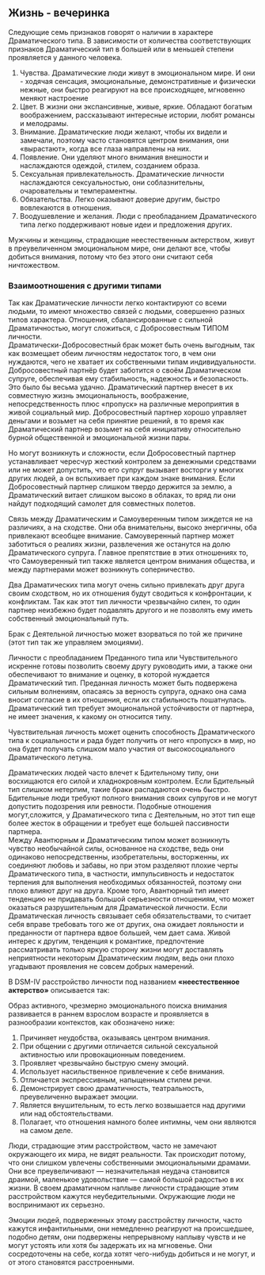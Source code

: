 ## Жизнь - вечеринка

Следующие семь признаков говорят о наличии в характере Драматического типа. В зависимости от количества соответствующих признаков Драматический тип в большей или в меньшей степени проявляется у данного человека.

1. Чувства. Драматические люди живут в эмоциональном мире. И они - ходячая сенсация, эмоциональные, демонстративные и физически нежные, они быстро реагируют на все происходящее, мгновенно меняют настроение
2. Цвет. В жизни они экспансивные, живые, яркие. Обладают богатым воображением, рассказывают интересные истории, любят романсы и мелодрамы.
3. Внимание. Драматические люди желают, чтобы их видели и замечали, поэтому часто становятся центром внимания, они «вырастают», когда все глаза направлены на них.
4. Появление. Они уделяют много внимания внешности и наслаждаются одеждой, стилем, созданием образа.
5. Сексуальная привлекательность. Драматические личности наслаждаются сексуальностью, они соблазнительны, очаровательны и темпераментны.
6. Обязательства. Легко оказывают доверие другим, быстро вовлекаются в отношения.
7. Воодушевление и желания. Люди с преобладанием Драматического типа легко поддерживают новые идеи и предложения других.

Мужчины и женщины, страдающие неестественным актерством, живут в преувеличенном эмоциональном мире, они делают все, чтобы добиться внимания, потому что без этого они считают себя ничтожеством.

### Взаимоотношения с другими типами

Так как Драматические личности легко контактируют со всеми людьми, то имеют множество связей с людьми, совершенно разных типов характера. Отношения, сбалансированные с сильной Драматичностью, могут сложиться, с Добросовестным TИПОМ личности.  
Драматически-Добросовестный брак может быть очень выгодным, так как возмещает обеим личностям недостаток того, в чем они нуждаются, чего не хватает их собственными
типам индивидуальности. Добросовестный партнёр будет заботится о своём Драматическом супруге, обеспечивая ему стабильность, надежность и безопасность. Это было бы весьма удачно. Драматический партнер внесет в их совместную жизнь эмоциональность, воображение, непосредственность плюс «пропуск» на различные мероприятия в живой социальный мир. Добросовестный партнер хорошо управляет деньгами и возьмет на себя принятие решений, в то время как Драматический партнер возьмет на себя инициативу относительно бурной общественной и эмоциональной жизни пары.

Но могут возникнуть и сложности, если Добросовестный партнер устанавливает чересчур жесткий контролем за денежными средствами или не может допустить, что его супруг вызывает восторги у многих других людей, а он вспыхивает при каждом знаке внимания. Если Добросовестный партнер слишком твердо держится за землю, а Драматический витает слишком высоко в облаках, то вряд ли они найдут подходящий самолет для совместных полетов.

Связь между Драматическим и Самоуверенным типом зиждется не на различиях, а на сходстве. Они оба внимательны, высоко энергичны, оба привлекают всеобщее внимание. Самоуверенный партнер может заботиться о реалиях жизни, развлечения же останутся на долю Драматического супруга. Главное препятствие в этих отношениях то, что Самоуверенный тип также является центром внимания общества, и между партнерами может возникнуть соперничество.

Два Драматических типа могут очень сильно привлекать друг друга своим сходством, но их отношения будут сводиться к конфронтации, к конфликтам. Так как этот тип личности чрезвычайно силен, то один партнер неизбежно будет подавлять другого и не позволять ему иметь собственный эмоциональный путь.

Брак с Деятельной личностью может взорваться по той же причине (этот тип так же управляем эмоциями).

Личности с преобладанием Преданного типа или Чувствительного искренне готовы позволить своему другу руководить ими, а также они обеспечивают то внимание и оценку, в которой нуждается Драматический тип. Преданная личность может быть подвержена сильным волнениям, опасаясь за верность супруга, однако она сама вносит согласие в их отношения, если их стабильность пошатнулась. Драматический тип требует эмоциональной устойчивости от партнера, не имеет значения, к какому он относится типу.

Чувствительная личность может оценить способность Драматического типа к социальности и рада будет получить от него «пропуск» в мир, но она будет получать слишком мало участия от высокосоциального Драматического летуна.

Драматических людей часто влечет к Бдительному типу, они восхищаются его силой и хладнокровным контролем. Если Бдительный тип слишком нетерпим, такие браки распадаются очень быстро. Бдительные люди требуют полного внимания своих супругов и не могут допустить подозрения или ревности. Подобные отношения могут,сложится, у Драматического типа с Деятельным, но этот тип еще более жесток в обращении и требует еще большей пассивности партнера.  
Между Авантюрным и Драматическим типом может возникнуть чувство необычайной силы, основанное на сходстве, ведь они одинаково непосредственны, изобретательны, восторженны, их соединяют любовь и забавы, но при этом разделяют плохие черты Драматического типа, в частности, импульсивность и недостаток терпения для выполнения необходимых обязанностей, поэтому они плохо влияют друг на друга. Кроме того, Авантюрный тип имеет тенденцию не придавать большой серьезности отношениям, что может оказаться разрушительным для Драматической личности. Если Драматическая личность связывает себя обязательствами, то считает себя вправе требовать того же от других, она ожидает лояльности и преданности от партнера вдвое большей, чем дает сама. Живой интерес к другим, тенденция к романтике, предпочтение рассматривать только яркую сторону жизни могут доставлять неприятности некоторым Драматическим людям, ведь они плохо угадывают проявления не совсем добрых намерений.

В DSM-IV расстройство личности под названием **«неестественное актерство»** описывается так:

Образ активного, чрезмерно эмоционального поиска внимания развивается в раннем взрослом возрасте и проявляется в разнообразии контекстов, как обозначено ниже:

1. Причиняет неудобства, оказываясь центром внимания.
2. При общении с другими отличается сильной сексуальной активностью или провокационным поведением.
3. Проявляет чрезвычайно быструю смену эмоций.
4. Использует насильственное привлечение к себе внимания.
5. Отличается экспрессивным, напыщенным стилем речи.
6. Демонстрирует свою драматичность, театральность, преувеличенно выражает эмоции.
7. Является внушительным, то есть легко возвышается над другими или над обстоятельствами.
8. Полагает, что отношения намного более интимны, чем они являются на самом деле.

Люди, страдающие этим расстройством, часто не замечают окружающего их мира, не видят реальности. Так происходит потому, что они слишком увлечены собственными эмоциональными драмами. Они все преувеличивают — незначительная неудача становится драимой, маленькое удовольствие — самой большой радостью в их жизни. В своем драматичном наплыве личности страдающие этим расстройством кажутся неубедительными. Окружающие люди не воспринимают их серьезно.

Эмоции людей, подверженных этому расстройству личности, часто кажутся инфантильными, они немедленно реагируют на происшедшее, подобно детям, они подвержены непрерывному наплыву чувств и не могут устоять или хотя бы задержать их на мгновенье. Они сосредоточены на себе, когда хотят чего-нибудь добиться и не могут, и от этого становятся расстроенными.
